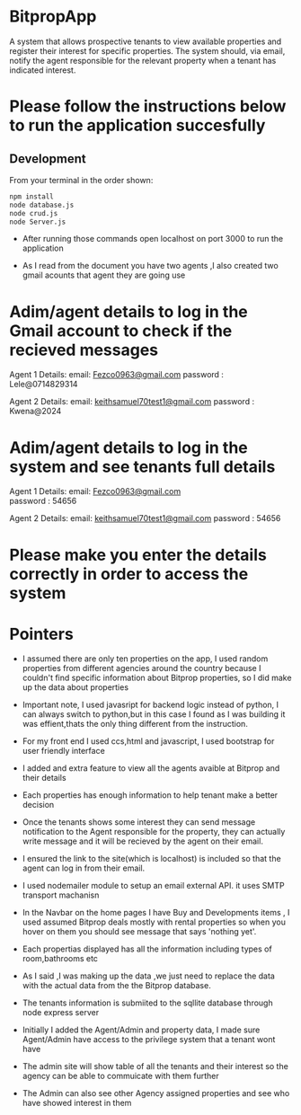 # BitpropApp
A system that allows prospective tenants to view available properties and register their interest for specific properties. The system should, via email, notify the agent responsible for the relevant property when a tenant has indicated interest.


# Please follow the instructions below to run the application succesfully


## Development


From your terminal in the order shown:

```sh
npm install
node database.js
node crud.js
node Server.js

```
* After running those commands open localhost on port 3000 to run the application


* As I read from the document you have two agents ,I also created two gmail acounts that agent they are going use

# Adim/agent details to log in the Gmail account to check if the recieved messages

 Agent 1 Details:
   email: Fezco0963@gmail.com 
   password : Lele@0714829314  

 Agent 2 Details:
   email: keithsamuel70test1@gmail.com
   password : Kwena@2024
   
# Adim/agent details to log in the system and see tenants full details

 Agent 1 Details:
   email: Fezco0963@gmail.com  
   password : 54656

 Agent 2 Details:
   email: keithsamuel70test1@gmail.com
   password : 54656 


# Please make you enter the details correctly in order to access the system


# Pointers

 * I assumed there are only ten properties on the app, I used random properties from different agencies around the country 
   because I couldn't find specific information about Bitprop properties, so I did make up the data about properties

 * Important note, I used javasript for backend logic instead of python, I can always switch to python,but in this case
   I found as I was building it was effient,thats the only thing different from the instruction.
 * For my front end I used ccs,html and javascript, I used bootstrap for user friendly interface
 * I added and extra feature to view all the agents avaible at Bitprop and their details
 * Each properties has enough information to help tenant make a better decision
 * Once the tenants shows some interest they can send message notification to the Agent responsible for the property,
   they can actually write message and it will be recieved by the agent on their email.
 * I ensured the link to the site(which is localhost) is included so that the agent can log in from their email.

 * I used nodemailer module to setup an email external API. it uses SMTP transport machanisn
 * In the Navbar on the home pages I have Buy and Developments items , I used assumed  Bitprop deals
   mostly with rental properties so when you hover on them you should see message that says 'nothing yet'.
 * Each propertias displayed has all the information including types of room,bathrooms  etc
 * As I said ,I was making up the data ,we just need to replace the data with the actual data from the
  the Bitprop database.
 * The tenants information is submiited to the sqllite database through node express server
 * Initially I added the Agent/Admin  and property data, I made sure Agent/Admin have access to the privilege system that a tenant wont have
 * The admin site will show table of all the tenants and their interest so the agency can be able to commuicate with them further
 * The Admin can also see other Agency assigned properties and see who have showed interest in them


